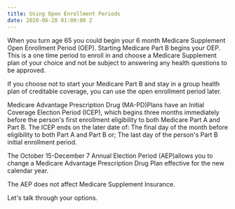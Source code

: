 ```yaml
---
title: Using Open Enrollment Periods
date: 2020-06-28 01:09:00 Z
---
```





When you turn age 65 you could begin your 6 month Medicare Supplement Open Enrollment Period (OEP). Starting Medicare Part B begins your OEP. This is a one time period to enroll in and choose a Medicare Supplement plan of your choice and not be subject to answering any health questions to be approved.   
  
If you choose not to start your Medicare Part B and stay in a group health plan of creditable coverage, 
you can use the open enrollment period later.  

Medicare Advantage Prescription Drug (MA-PD)Plans have an Initial Coverage Election Period (ICEP), which begins three months immediately before the person's first enrollment eligibility to both Medicare Part A and Part B. 
The ICEP ends on the later date of: The final day of the month before eligibility to both Part A and Part B or; 
The last day of the person's Part B initial enrollment period.

The October 15-December 7 Annual Election Period (AEP)allows you to change a Medicare Advantage Prescription Drug Plan effective for the new calendar year.

The AEP does not affect Medicare Supplement Insurance.   

Let's talk through your options.  



